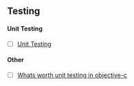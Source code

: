 ## Testing

#### Unit Testing
- [ ] [Unit Testing](http://nshipster.com/unit-testing/)

#### Other
- [ ] [Whats worth unit testing in objective-c](http://ashfurrow.com/blog/whats-worth-unit-testing-in-objective-c/)

